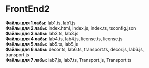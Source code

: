 # FrontEnd2
**Файлы для 1 лабы:** lab1.ts, lab1.js <br />
**Файлы для 2 лабы:** index.html, index.js, index.ts, tsconfig.json <br />
**Файлы для 3 лабы:** lab3.ts, lab3.js <br />
**Файлы для 4 лабы:** lab4.ts, lab4.js, license.ts, license.js <br />
**Файлы для 5 лабы:** lab5.ts, lab5.js <br />
**Файлы для 6 лабы:** decor.ts, lab6.ts, transport.ts, decor.js, lab6.js, transport.js <br />
**Файлы для 7 лабы:** lab7.js, lab7.ts, Transport.js, Transport.ts

